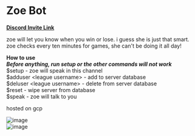 # Zoe Bot  

**[Discord Invite Link](https://discord.com/api/oauth2/authorize?client_id=1014214102459093105&permissions=2048&scope=bot)**  

zoe will let you know when you win or lose. i guess she is just that smart. zoe checks every ten minutes for games, she can't be doing it all day!

**How to use**  
***Before anything, run setup or the other commands will not work***  
$setup - zoe will speak in this channel  
$adduser \<league username> - add to server database  
$deluser \<league username> - delete from server database  
$reset - wipe server from database  
$speak - zoe will talk to you  
  
hosted on gcp  

![image](https://user-images.githubusercontent.com/51398314/187583535-9699ac53-a7db-4fc6-b06b-2db1dc0c39cc.png)  
![image](https://user-images.githubusercontent.com/51398314/187584004-38aeea0d-3474-4742-a975-9cb3b2d4662e.png)  
